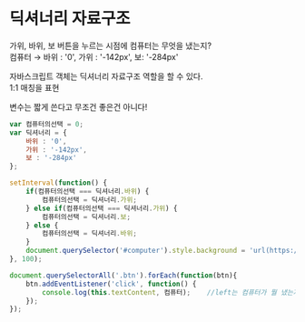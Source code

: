 # 딕셔너리 자료구조

가위, 바위, 보 버튼을 누르는 시점에 컴퓨터는 무엇을 냈는지?  
컴퓨터 → 바위 : '0', 가위 : '-142px', 보: '-284px'

자바스크립트 객체는 딕셔너리 자료구조 역할을 할 수 있다.  
1:1 매칭을 표현

변수는 짧게 쓴다고 무조건 좋은건 아니다!

```javascript
var 컴퓨터의선택 = 0;
var 딕셔너리 = {
    바위 : '0',
    가위 : '-142px',
    보 : '-284px'
};

setInterval(function() {
    if(컴퓨터의선택 === 딕셔너리.바위) {
        컴퓨터의선택 = 딕셔너리.가위;
    } else if(컴퓨터의선택 === 딕셔너리.가위) {
        컴퓨터의선택 = 딕셔너리.보;
    } else {
        컴퓨터의선택 = 딕셔너리.바위;
    }
    document.querySelector('#computer').style.background = 'url(https://en.pimg.jp/023/182/267/1/23182267.jpg)' + left + ' 0';
}, 100);

document.querySelectorAll('.btn').forEach(function(btn){
    btn.addEventListener('click', function() {
        console.log(this.textContent, 컴퓨터);    //left는 컴퓨터가 뭘 냈는지
    });
});
```



